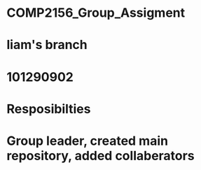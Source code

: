 # COMP2156_Group_Assigment
# liam's branch
# 101290902
# Resposibilties 
# Group leader, created main repository, added collaberators